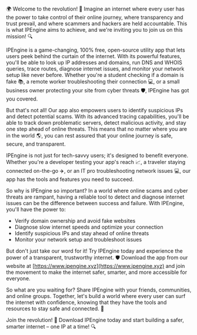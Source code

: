 🌍 Welcome to the revolution! 🚀 Imagine an internet where every user has the power to take control of their online journey, where transparency and trust prevail, and where scammers and hackers are held accountable. This is what IPEngine aims to achieve, and we're inviting you to join us on this mission! 🔍

IPEngine is a game-changing, 100% free, open-source utility app that lets users peek behind the curtain of the internet. With its powerful features, you'll be able to look up IP addresses and domains, run DNS and WHOIS queries, trace routes, diagnose internet issues, and monitor your network setup like never before. Whether you're a student checking if a domain is fake 📚, a remote worker troubleshooting their connection 💻, or a small business owner protecting your site from cyber threats 🛡️, IPEngine has got you covered.

But that's not all! Our app also empowers users to identify suspicious IPs and detect potential scams. With its advanced tracing capabilities, you'll be able to track down problematic servers, detect malicious activity, and stay one step ahead of online threats. This means that no matter where you are in the world 🌎, you can rest assured that your online journey is safe, secure, and transparent.

IPEngine is not just for tech-savvy users; it's designed to benefit everyone. Whether you're a developer testing your app's reach 📈, a traveler staying connected on-the-go ✈️, or an IT pro troubleshooting network issues 💻, our app has the tools and features you need to succeed.

So why is IPEngine so important? In a world where online scams and cyber threats are rampant, having a reliable tool to detect and diagnose internet issues can be the difference between success and failure. With IPEngine, you'll have the power to:

* Verify domain ownership and avoid fake websites
* Diagnose slow internet speeds and optimize your connection
* Identify suspicious IPs and stay ahead of online threats
* Monitor your network setup and troubleshoot issues

But don't just take our word for it! Try IPEngine today and experience the power of a transparent, trustworthy internet. 🛡️ Download the app from our website at [https://www.ipengine.xyz](https://www.ipengine.xyz) and join the movement to make the internet safer, smarter, and more accessible for everyone.

So what are you waiting for? Share IPEngine with your friends, communities, and online groups. Together, let's build a world where every user can surf the internet with confidence, knowing that they have the tools and resources to stay safe and connected. 🔔

Join the revolution! 🌟 Download IPEngine today and start building a safer, smarter internet – one IP at a time! 🔍
